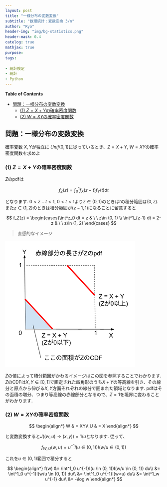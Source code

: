 ```yaml
---
layout: post
title: "一様分布の変数変換"
subtitle: "数理統計：変数変換 3/n"
author: "Ryo"
header-img: "img/bg-statistics.png"
header-mask: 0.4
catelog: true
mathjax: true
purpose: 
tags:

- 統計検定
- 統計
- Python
---
```



**Table of Contents**
<!-- START doctoc generated TOC please keep comment here to allow auto update -->
<!-- DON'T EDIT THIS SECTION, INSTEAD RE-RUN doctoc TO UPDATE -->

- [問題：一様分布の変数変換](#%E5%95%8F%E9%A1%8C%E4%B8%80%E6%A7%98%E5%88%86%E5%B8%83%E3%81%AE%E5%A4%89%E6%95%B0%E5%A4%89%E6%8F%9B)
  - [(1) $Z= X + Y$の確率密度関数](#1-z-x--y%E3%81%AE%E7%A2%BA%E7%8E%87%E5%AF%86%E5%BA%A6%E9%96%A2%E6%95%B0)
  - [(2) $W = XY$の確率密度関数](#2-w--xy%E3%81%AE%E7%A2%BA%E7%8E%87%E5%AF%86%E5%BA%A6%E9%96%A2%E6%95%B0)

<!-- END doctoc generated TOC please keep comment here to allow auto update -->

## 問題：一様分布の変数変換

確率変数 $X, Y$が独立に $Unif(0, 1)$に従っているとき、$Z= X + Y$, $W = XY$の確率密度関数を求めよ

### (1) $Z= X + Y$の確率密度関数

$Z$のpdfは

$$
f_Z(z) = \int^1_0f_X(z-t)f_Y(t)dt
$$

となります. $0<z-t<1$, $0<t<1$より$z\in (0, 1)$のときは$t$の積分範囲は$(0, z)$. また$z\in (1, 2)$のときは積分範囲が$(z-1, 1)$になることに留意すると

$$
f_Z(z) = \begin{cases}\int^z_0 dt = z & \  \ z\in (0, 1) \\ 
\int^1_{z-1} dt = 2-z & \  \ z\in (1, 2) 
\end{cases}
$$

> 直感的なイメージ

<img src="https://github.com/ryonakimageserver/omorikaizuka/blob/master/%E3%83%96%E3%83%AD%E3%82%B0%E7%94%A8/2021-12-25-uniformditribution-01.png?raw=true">

$Z$の値によって積分範囲がかわるイメージはこの図を参照することでわかります. $Z$のCDFは$X, Y \in [0, 1]$で画定された四角形のうち$X + Y$の等高線を引き、その線分と原点から伸びる$X, Y$方面それぞれの線分で囲まれた領域となります. pdfはその面積の増分、つまり等高線の赤線部分となるので、$Z = 1$を境界に変わることがわかります. 


### (2) $W = XY$の確率密度関数

$$
\begin{align*}
W & = XY\\
U & = X
\end{align*}
$$

と変数変換すると$J((w, u)\to (x, y)) = 1/u$となります. 従って、

$$
f_{W, U}(w, u) = u^{-1}I(u \in (0, 1))I(w/u \in (0, 1))
$$

これを$u\in(0,1)$範囲で積分すると

$$
\begin{align*}
f(w) &= \int^1_0 u^{-1}I(u \in (0, 1))I(w/u \in (0, 1)) du\\
&= \int^1_0 u^{-1}I(w/u \in (0, 1)) du\\
&= \int^1_0 u^{-1}I(w<u) du\\
&= \int^1_w u^{-1} du\\
&= -\log w
\end{align*}
$$
